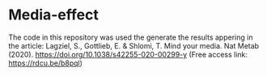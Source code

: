 # Media-effect
The code in this repository was used the generate the results appering in the article: Lagziel, S., Gottlieb, E. & Shlomi, T. Mind your media. Nat Metab (2020). https://doi.org/10.1038/s42255-020-00299-y (Free access link: https://rdcu.be/b8pql)
